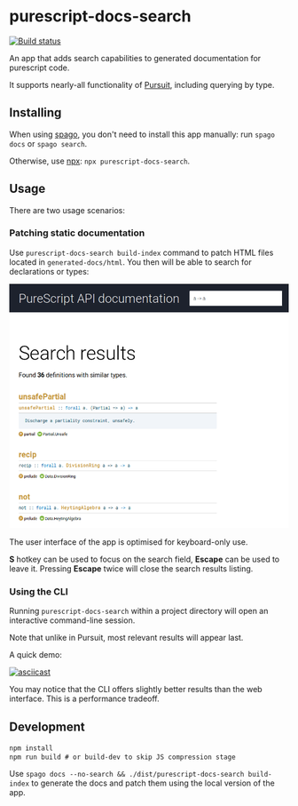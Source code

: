 # purescript-docs-search

[![Build status](https://github.com/purescript/purescript-docs-search/actions/workflows/build.yml/badge.svg)](https://github.com/purescript/purescript-docs-search/actions/workflows/build.yml)

An app that adds search capabilities to generated documentation for purescript code.

It supports nearly-all functionality of [Pursuit](https://github.com/purescript/pursuit), including querying by type.

## Installing

When using [spago](https://github.com/spacchetti/spago), you don't need to install this app manually: run `spago docs` or `spago search`.

Otherwise, use [npx](https://github.com/npm/npx): `npx purescript-docs-search`.

## Usage

There are two usage scenarios:

### Patching static documentation

Use `purescript-docs-search build-index` command to patch HTML files located in `generated-docs/html`. You then will be able to search for declarations or types:

![Preview](preview.png)

The user interface of the app is optimised for keyboard-only use.

**S** hotkey can be used to focus on the search field, **Escape** can be used to leave it. Pressing **Escape** twice will close the search results listing.

### Using the CLI

Running `purescript-docs-search` within a project directory will open an interactive command-line session.

Note that unlike in Pursuit, most relevant results will appear last.

A quick demo:

[![asciicast](https://asciinema.org/a/Hexie5JoWjlAqLqv2IgafIdb9.svg)](https://asciinema.org/a/Hexie5JoWjlAqLqv2IgafIdb9)

You may notice that the CLI offers slightly better results than the web interface. This is a performance tradeoff.

## Development

```
npm install
npm run build # or build-dev to skip JS compression stage
```

Use `spago docs --no-search && ./dist/purescript-docs-search build-index` to generate the docs and patch them using the local version of the app.
